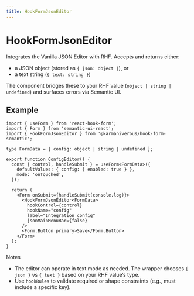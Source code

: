 ```yaml
---
title: HookFormJsonEditor
---
```


# HookFormJsonEditor

Integrates the Vanilla JSON Editor with RHF. Accepts and returns either:

- a JSON object (stored as `{ json: object }`), or
- a text string (`{ text: string }`)

The component bridges these to your RHF value (`object | string | undefined`) and surfaces errors via Semantic UI.

## Example

```tsx
import { useForm } from 'react-hook-form';
import { Form } from 'semantic-ui-react';
import { HookFormJsonEditor } from '@karmaniverous/hook-form-semantic';

type FormData = { config: object | string | undefined };

export function ConfigEditor() {
  const { control, handleSubmit } = useForm<FormData>({
    defaultValues: { config: { enabled: true } },
    mode: 'onTouched',
  });

  return (
    <Form onSubmit={handleSubmit(console.log)}>
      <HookFormJsonEditor<FormData>
        hookControl={control}
        hookName="config"
        label="Integration config"
        jsonMainMenuBar={false}
      />
      <Form.Button primary>Save</Form.Button>
    </Form>
  );
}
```

Notes

- The editor can operate in text mode as needed. The wrapper chooses `{ json }` vs `{ text }` based on your RHF value’s type.
- Use `hookRules` to validate required or shape constraints (e.g., must include a specific key).
